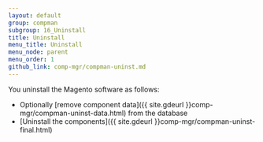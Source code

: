 ```yaml
---
layout: default 
group: compman
subgroup: 16_Uninstall
title: Uninstall
menu_title: Uninstall
menu_node: parent
menu_order: 1
github_link: comp-mgr/compman-uninst.md
---
```


You uninstall the Magento software as follows:

*	Optionally [remove component data]({{ site.gdeurl }}comp-mgr/compman-uninst-data.html) from the database
*	[Uninstall the components]({{ site.gdeurl }}comp-mgr/compman-uninst-final.html)

